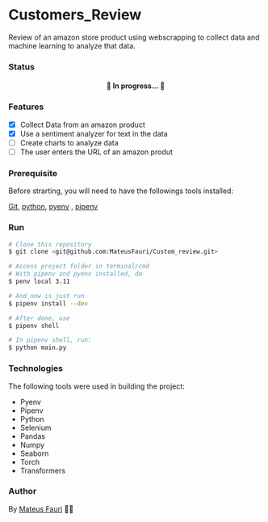 # Customers_Review
Review of an amazon store product using webscrapping to collect data and machine learning to analyze that data.

### Status

<h4 align="center"> 
	🚧  In progress...  🚧
</h4>

### Features

- [x] Collect Data from an amazon product
- [x] Use a sentiment analyzer for text in the data
- [ ] Create charts to analyze data
- [ ] The user enters the URL of an amazon produt

### Prerequisite

Before strarting, you will need to have the followings tools installed:

[Git](https://git-scm.com), [python](https://www.python.org/), [pyenv](https://github.com/pyenv/pyenv) , [pipenv](https://pypi.org/project/pipenv/)


### Run

```bash
# Clone this repository
$ git clone <git@github.com:MateusFauri/Custom_review.git>

# Access project folder in terminal/cmd
# With pipenv and pyenv installed, do
$ penv local 3.11

# And now is just run
$ pipenv install --dev

# After done, use 
$ pipenv shell

# In pipenv shell, run:
$ python main.py
```

### Technologies

The following tools were used in building the project:

- Pyenv
- Pipenv
- Python
- Selenium
- Pandas
- Numpy
- Seaborn
- Torch
- Transformers


### Author

By [Mateus Fauri](https://github.com/MateusFauri) 👋🏽 
